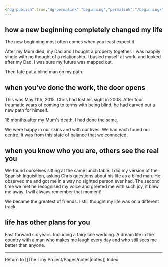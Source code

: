 ```yaml
---
{"dg-publish":true,"dg-permalink":"beginning","permalink":"/beginning/"}
---
```



## how a new beginning completely changed my life

The new beginning most often comes when you least expect it.

After my Mum died, my Dad and I bought a property together. I was happily single with no thought of a relationship. I busied myself at work, and looked after my Dad. I was sure my future was mapped out.

Then fate put a blind man on my path.

## when you've done the work, the door opens

This was May 11th, 2015. Chris had lost his sight in 2008. After four traumatic years of coming to terms with being blind, he had carved out a new path for himself.

18 months after my Mum's death, I had done the same.

We were happy in our skins and with our lives. We had each found our centre. It was from this state of balance that we connected.

## when you know who you are, others see the real you

We found ourselves sitting at the same lunch table. I did my version of the Spanish Inquisition, asking Chris questions about his life as a blind man. He observed me and got me in a way no sighted person ever had. The second time we met he recognised my voice and greeted me with such joy, it blew me away. I will always remember that moment!

We became the greatest of friends. I still thought my life was on a different track.

## life has other plans for you

Fast forward six years. Including a fairy tale wedding. A dream life in the country with a man who makes me laugh every day and who still sees me better than anyone.

---

Return to [[The Tiny Project/Pages/notes\|notes]] Index